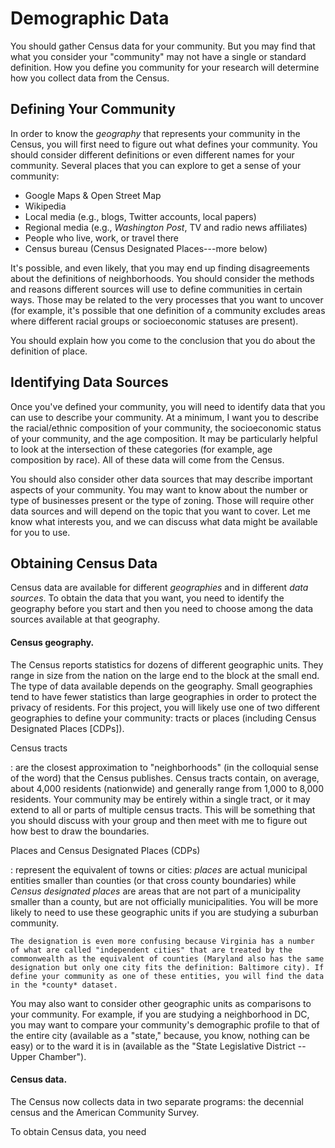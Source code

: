 


# Demographic Data

You should gather Census data for your community. But you may find that what you consider your "community" may not have a single or standard definition. How you define you community for your research will determine how you collect data from the Census. 

## Defining Your Community

In order to know the *geography* that represents your community in the Census, you will first need to figure out what defines your community. You should consider different definitions or even different names for your community. Several places that you can explore to get a sense of your community:

* Google Maps & Open Street Map
* Wikipedia
* Local media (e.g., blogs, Twitter accounts, local papers)
* Regional media (e.g., *Washington Post*, TV and radio news affiliates)
* People who live, work, or travel there
* Census bureau (Census Designated Places---more below)

It's possible, and even likely, that you may end up finding disagreements about the definitions of neighborhoods. You should consider the methods and reasons different sources will use to define communities in certain ways. Those may be related to the very processes that you want to uncover (for example, it's possible that one definition of a community excludes areas where different racial groups or socioeconomic statuses are present). 

You should explain how you come to the conclusion that you do about the definition of place. 

## Identifying Data Sources

Once you've defined your community, you will need to identify data that you can use to describe your community. At a minimum, I want you to describe the racial/ethnic composition of your community, the socioeconomic status of your community, and the age composition. It may be particularly helpful to look at the intersection of these categories (for example, age composition by race). All of these data will come from the Census. 

You should also consider other data sources that may describe important aspects of your community. You may want to know about the number or type of businesses present or the type of zoning. Those will require other data sources and will depend on the topic that you want to cover. Let me know what interests you, and we can discuss what data might be available for you to use. 

## Obtaining Census Data

Census data are available for different *geographies* and in different *data sources*. To obtain the data that you want, you need to identify the geography before you start and then you need to choose among the data sources available at that geography. 

#### Census geography. 

The Census reports statistics for dozens of different geographic units. They range in size from the nation on the large end to the block at the small end. The type of data available depends on the geography. Small geographies tend to have fewer statistics than large geographies in order to protect the privacy of residents. For this project, you will likely use one of two different geographies to define your community: tracts or places (including Census Designated Places [CDPs]).

Census tracts

: are the closest approximation to "neighborhoods" (in the colloquial sense of the word) that the Census publishes. Census tracts contain, on average, about 4,000 residents (nationwide) and generally range from 1,000 to 8,000 residents. Your community may be entirely within a single tract, or it may extend to all or parts of multiple census tracts. This will be something that you should discuss with your group and then meet with me to figure out how best to draw the boundaries. 

Places and Census Designated Places (CDPs)

: represent the equivalent of towns or cities: *places* are actual municipal entities smaller than counties (or that cross county boundaries) while *Census designated places* are areas that are not part of a municipality smaller than a county, but are not officially municipalities. You will be more likely to need to use these geographic units if you are studying a suburban community.

    The designation is even more confusing because Virginia has a number of what are called "independent cities" that are treated by the commonwealth as the equivalent of counties (Maryland also has the same designation but only one city fits the definition: Baltimore city). If define your community as one of these entities, you will find the data in the *county* dataset.

You may also want to consider other geographic units as comparisons to your community. For example, if you are studying a neighborhood in DC, you may want to compare your community's demographic profile to that of the entire city (available as a "state," because, you know, nothing can be easy) or to the ward it is in (available as the "State Legislative District -- Upper Chamber"). 

#### Census data. 

The Census now collects data in two separate programs: the decennial census and the American Community Survey. 


To obtain Census data, you need 